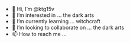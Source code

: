 - 👋 Hi, I’m @ktg15v
- 👀 I’m interested in ... the dark arts
- 🌱 I’m currently learning ... witchcraft
- 💞️ I’m looking to collaborate on ... the dark arts
- 📫 How to reach me ... 

<!---
ktg15v/ktg15v is a ✨ special ✨ repository because its `README.md` (this file) appears on your GitHub profile.
You can click the Preview link to take a look at your changes.
--->
